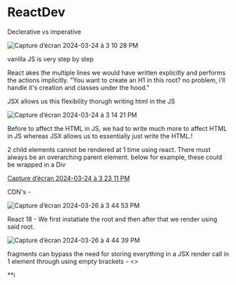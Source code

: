 # ReactDev

Declerative vs imperative

![Capture d’écran 2024-03-24 à 3 10 28 PM](https://github.com/ahamedfo/ReactDev/assets/45969089/b73f7f58-c777-463d-86bd-38c07eeb53f5)

vanilla JS is very step by step

React akes the multiple lines we would have written explicitly and performs the actions implicitly. "You want to create an H1 in this root? no problem, i'll handle it's creation and classes under the hood."

JSX allows us this flexibility thorugh writing html in the JS

![Capture d’écran 2024-03-24 à 3 14 21 PM](https://github.com/ahamedfo/ReactDev/assets/45969089/5e5a60d1-709e-490c-b8e1-f8517630c396)

Before to affect the HTML in JS, we had to write much more to affect HTML in JS whereas JSX allows us to essentially just write the HTML.!

2 child elements cannot be rendered at 1 time using react. There must always be an overarching parent element. below for example, these could be wrapped in a Div

[Capture d’écran 2024-03-24 à 3 23 11 PM](https://github.com/ahamedfo/ReactDev/assets/45969089/9c6f6d93-d53c-4d9c-9161-906ceab59445)

CDN's - 

![Capture d’écran 2024-03-26 à 3 44 53 PM](https://github.com/ahamedfo/ReactDev/assets/45969089/36e70c8c-a683-47e3-ad51-9a7971911bfb)

React 18 - We first instatiate the root and then after that we render using said root.

![Capture d’écran 2024-03-26 à 4 44 39 PM](https://github.com/ahamedfo/ReactDev/assets/45969089/a28e4277-d7c6-4ca8-b9fe-46e3aa9f6911)

fragments can bypass the need for storing everything in a JSX render call in 1 element through using empty brackets - <>

**i
